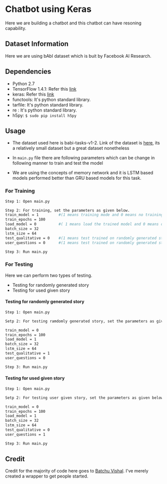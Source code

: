 # Chatbot using Keras
Here we are building a chatbot and this chatbot can have resoning capability.

## Dataset Information
Here we are using bAbI dataset which is buit by Facebook AI Research. 

## Dependencies

* Python 2.7
* TensorFlow 1.4.1: Refer this [link](https://www.tensorflow.org/install/)
* keras:            Refer this [link](https://keras.io/#installation)
* functools:        It's python standard library.
* tarfile:          It's python standard library.
* re :              It's python standard library.
* h5py:             `$ sudo pip install h5py`


## Usage 
* The dataset used here is babi-tasks-v1-2. Link of the dataset is [here](https://research.fb.com/downloads/babi/), its a relatively small dataset but a great dataset nonetheless

* In `main.py` file there are following parameters which can be change in following manner to train and test the model

* We are using the concepts of memory network and it is LSTM based models performed better than GRU based models for this task. 


### For Training
```bash
Step 1: Open main.py

Step 2: For training, set the parameters as given below.
train_model = 1         #(1 means training mode and 0 means no training mode) 
train_epochs = 100
load_model = 0          #( 1 means load the trained model and 0 means doesn't load trained model)
batch_size = 32
lstm_size = 64
test_qualitative = 0    #(1 means test trained on randomly generated story and 0 means do not perform test on ramdomly generated story)
user_questions = 0      #(1 means test trained on randomly generated story and 0 means do not perform test on ramdomly generated story)

Step 3: Run main.py
```

### For Testing
Here we can perform two types of testing.
* Testing for randomly generated story
* Testing for used given story

#### Testing for randomly generated story
```bash
Step 1: Open main.py

Setp 2: For testing ramdomly generated story, set the parameters as given below.

train_model = 0
train_epochs = 100
load_model = 1
batch_size = 32
lstm_size = 64
test_qualitative = 1
user_questions = 0

Step 3: Run main.py
```
#### Testing for used given story

```bash
Step 1: Open main.py

Setp 2: For testing user given story, set the parameters as given below.

train_model = 0
train_epochs = 100
load_model = 1
batch_size = 32
lstm_size = 64
test_qualitative = 0
user_questions = 1

Step 3: Run main.py
```

 

## Credit
Credit for the majority of code here goes to [Batchu Vishal](https://github.com/erilyth). I've merely created a wrapper to get people started. 
